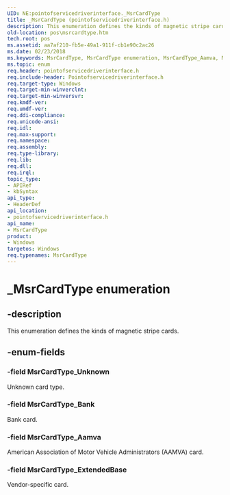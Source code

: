 ```yaml
---
UID: NE:pointofservicedriverinterface._MsrCardType
title: _MsrCardType (pointofservicedriverinterface.h)
description: This enumeration defines the kinds of magnetic stripe cards.
old-location: pos\msrcardtype.htm
tech.root: pos
ms.assetid: aa7af210-fb5e-49a1-911f-cb1e90c2ac26
ms.date: 02/23/2018
ms.keywords: MsrCardType, MsrCardType enumeration, MsrCardType_Aamva, MsrCardType_Bank, MsrCardType_ExtendedBase, MsrCardType_Unknown, _MsrCardType, pointofservicedriverinterface/MsrCardType, pointofservicedriverinterface/MsrCardType_Aamva, pointofservicedriverinterface/MsrCardType_Bank, pointofservicedriverinterface/MsrCardType_ExtendedBase, pointofservicedriverinterface/MsrCardType_Unknown, pos.msrcardtype
ms.topic: enum
req.header: pointofservicedriverinterface.h
req.include-header: Pointofservicedriverinterface.h
req.target-type: Windows
req.target-min-winverclnt: 
req.target-min-winversvr: 
req.kmdf-ver: 
req.umdf-ver: 
req.ddi-compliance: 
req.unicode-ansi: 
req.idl: 
req.max-support: 
req.namespace: 
req.assembly: 
req.type-library: 
req.lib: 
req.dll: 
req.irql: 
topic_type:
- APIRef
- kbSyntax
api_type:
- HeaderDef
api_location:
- pointofservicedriverinterface.h
api_name:
- MsrCardType
product:
- Windows
targetos: Windows
req.typenames: MsrCardType
---
```


# _MsrCardType enumeration


## -description


This enumeration defines the kinds of magnetic stripe cards.


## -enum-fields




### -field MsrCardType_Unknown

Unknown card type.


### -field MsrCardType_Bank

Bank card.


### -field MsrCardType_Aamva

American Association of Motor Vehicle Administrators (AAMVA) card.


### -field MsrCardType_ExtendedBase

Vendor-specific card.

